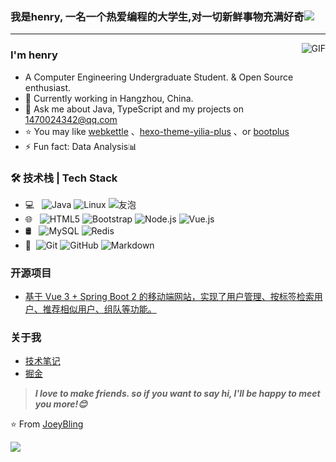 ### 我是henry, 一名一个热爱编程的大学生,对一切新鲜事物充满好奇![](https://cdn.jsdelivr.net/gh/henrylovecode/blog-img/202305031854721.ico)
---
<img align="right" alt="GIF" src="https://raw.githubusercontent.com/JoeyBling/JoeyBling/master/pic/pusheencode.gif" />

### I'm henry

- A Computer Engineering Undergraduate Student. & Open Source enthusiast.
- 🌱 Currently working in Hangzhou, China.
- 💬 Ask me about Java, TypeScript and my projects on [1470024342@qq.com](mailto:1470024342@qq.com)
- ⭐ You may like [webkettle](https://github.com/JoeyBling/webkettle) 、[hexo-theme-yilia-plus](https://github.com/JoeyBling/hexo-theme-yilia-plus) 、or [bootplus](https://github.com/JoeyBling/bootplus)
- ⚡ Fun fact: Data Analysis📊

### 🛠 技术栈 | Tech Stack

- 💻 &#160; ![Java](https://img.shields.io/badge/-Java-333333?style=flat&logo=Java&logoColor=007396)
![Linux](https://img.shields.io/badge/-Linux-333333?style=flat&logo=Linux&logoColor=FCC624)
![友泡](https://img.shields.io/badge/-友泡-333333?style=flat&logo=payoneer&logoColor=FF4800)
- 🌐 &#160; ![HTML5](https://img.shields.io/badge/-HTML5-333333?style=flat&logo=HTML5)
![Bootstrap](https://img.shields.io/badge/-Bootstrap-333333?style=flat&logo=bootstrap&logoColor=563D7C)
![Node.js](https://img.shields.io/badge/-Node.js-333333?style=flat&logo=node.js)
![Vue.js](https://img.shields.io/badge/-VueJS-333333?style=flat&logo=Vue.js)
- 🛢 &#160; ![MySQL](https://img.shields.io/badge/-MySQL-333333?style=flat&logo=mysql)
![Redis](https://img.shields.io/badge/-Redis-333333?style=flat&logo=mongodb)
- 🔧 &#160;![Git](https://img.shields.io/badge/-Git-333333?style=flat&logo=git)
![GitHub](https://img.shields.io/badge/-GitHub-333333?style=flat&logo=github)
![Markdown](https://img.shields.io/badge/-Markdown-333333?style=flat&logo=markdown)

### 开源项目
- [基于 Vue 3 + Spring Boot 2 的移动端网站，实现了用户管理、按标签检索用户、推荐相似用户、组队等功能。](https://github.com/henrylovecode/friendMatch.back)


### 关于我
- [技术笔记](https://henryblog.top/)
- [掘金](https://juejin.cn/user/3795938359904504/posts)

> ***I love to make friends. so if you want to say hi, I'll be happy to meet you more!😊***

⭐️ From [JoeyBling](https://github.com/henrylovecode)

![](https://github-readme-stats.vercel.app/api?username=henrylovecode&theme=dark)
